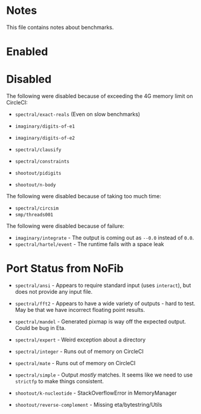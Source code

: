 # Notes

This file contains notes about benchmarks.

# Enabled


# Disabled

The following were disabled because of exceeding the 4G memory limit on CircleCI:

- `spectral/exact-reals` (Even on slow benchmarks)

- `imaginary/digits-of-e1`
- `imaginary/digits-of-e2`
- `spectral/clausify`
- `spectral/constraints`
- `shootout/pidigits`
- `shootout/n-body`

The following were disabled because of taking too much time:

- `spectral/circsim`
- `smp/threads001`

The following were disabled because of failure:

- `imaginary/integrate` - The output is coming out as `--0.0` instead of `0.0`.
- `spectral/hartel/event` - The runtime fails with a space leak


# Port Status from NoFib

- `spectral/ansi` - Appears to require standard input (uses `interact`), but does not provide any input file.
- `spectral/fft2` - Appears to have a wide variety of outputs - hard to test. May be that we have incorrect floating point results.
- `spectral/mandel` - Generated pixmap is way off the expected output. Could be bug in Eta.

- `spectral/expert` - Weird exception about a directory
- `spectral/integer` - Runs out of memory on CircleCI
- `spectral/mate` - Runs out of memory on CircleCI

- `spectral/simple` - Output *mostly* matches. It seems like we need to use `strictfp` to make things consistent.

- `shootout/k-nucleotide` - StackOverflowError in MemoryManager
- `shootout/reverse-complement` - Missing eta/bytestring/Utils

